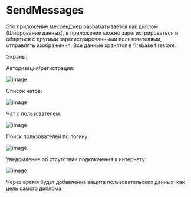 # SendMessages
Это приложение мессенджер разрабатывается как диплом (Шифрование данных), в приложении можно зарегистрироваться и общаться с другими зарегистрированными пользователями, отправлять изображения. Все данные хранятся в firebase firestore. 

Экраны:

Авторизация/регистрация:

![image](https://user-images.githubusercontent.com/114796369/219941380-cbf9c4e1-d65d-47d7-ab3d-78525638063f.png)

Список чатов:

![image](https://user-images.githubusercontent.com/114796369/219941530-1b017130-3fc2-497f-9201-9557e38a8f60.png)

Чат с пользователем:

![image](https://user-images.githubusercontent.com/114796369/219941680-0cc9d1a4-6982-4283-951d-a2d633dec8b3.png)

Поиск пользователей по логину:

![image](https://user-images.githubusercontent.com/114796369/219942286-cc2bb3c4-b399-4f44-bca1-ef22dcf3fb96.png)

Уведомление об отсутствии подключения к интернету:

![image](https://user-images.githubusercontent.com/114796369/219942303-e72078f1-d226-4478-a03f-9a1ea4c3d111.png)


Через время будет добавленна защита пользовательских данных, как цель самого диплома.
